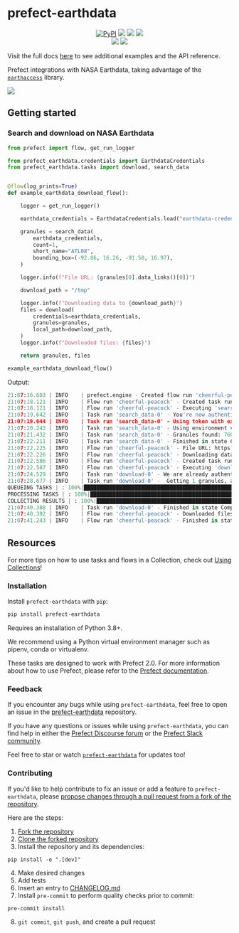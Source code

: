 # prefect-earthdata

<p align="center">
    <!--- Insert a cover image here -->
    <!--- <br> -->
    <a href="https://pypi.python.org/pypi/prefect-earthdata/" alt="PyPI version">
        <img alt="PyPI" src="https://img.shields.io/pypi/v/prefect-earthdata?color=0052FF&labelColor=090422"></a>
    <a href="https://github.com/giorgiobasile/prefect-earthdata/" alt="Stars">
        <img src="https://img.shields.io/github/stars/giorgiobasile/prefect-earthdata?color=0052FF&labelColor=090422" /></a>
    <a href="https://pypistats.org/packages/prefect-earthdata/" alt="Downloads">
        <img src="https://img.shields.io/pypi/dm/prefect-earthdata?color=0052FF&labelColor=090422" /></a>
    <a href="https://github.com/giorgiobasile/prefect-earthdata/pulse" alt="Activity">
        <img src="https://img.shields.io/github/commit-activity/m/giorgiobasile/prefect-earthdata?color=0052FF&labelColor=090422" /></a>
    <br>
    <a href="https://prefect-community.slack.com" alt="Slack">
        <img src="https://img.shields.io/badge/slack-join_community-red.svg?color=0052FF&labelColor=090422&logo=slack" /></a>
    <a href="https://discourse.prefect.io/" alt="Discourse">
        <img src="https://img.shields.io/badge/discourse-browse_forum-red.svg?color=0052FF&labelColor=090422&logo=discourse" /></a>
</p>

Visit the full docs [here](https://giorgiobasile.github.io/prefect-earthdata) to see additional examples and the API reference.

Prefect integrations with NASA Earthdata, taking advantage of the [`earthaccess`](https://nsidc.github.io/earthaccess/) library.

<a href="https://urs.earthdata.nasa.gov"><img src="https://auth.ops.maap-project.org/cas/images/urs-logo.png" /></a>

## Getting started

### Search and download on NASA Earthdata

```python
from prefect import flow, get_run_logger

from prefect_earthdata.credentials import EarthdataCredentials
from prefect_earthdata.tasks import download, search_data


@flow(log_prints=True)
def example_earthdata_download_flow():

    logger = get_run_logger()

    earthdata_credentials = EarthdataCredentials.load("earthdata-credentials")

    granules = search_data(
        earthdata_credentials,
        count=1,
        short_name="ATL08",
        bounding_box=(-92.86, 16.26, -91.58, 16.97),
    )

    logger.info(f"File URL: {granules[0].data_links()[0]}")

    download_path = "/tmp"

    logger.info(f"Downloading data to {download_path}")
    files = download(
        credentials=earthdata_credentials,
        granules=granules,
        local_path=download_path,
    )
    logger.info(f"Downloaded files: {files}")

    return granules, files

example_earthdata_download_flow()
```

Output:

```python
21:07:16.603 | INFO    | prefect.engine - Created flow run 'cheerful-peacock' for flow 'example-earthdata-download-flow'
21:07:18.121 | INFO    | Flow run 'cheerful-peacock' - Created task run 'search_data-0' for task 'search_data'
21:07:18.121 | INFO    | Flow run 'cheerful-peacock' - Executing 'search_data-0' immediately...
21:07:19.642 | INFO    | Task run 'search_data-0' - You're now authenticated with NASA Earthdata Login
21:07:19.644 | INFO    | Task run 'search_data-0' - Using token with expiration date: 09/01/2023
21:07:20.243 | INFO    | Task run 'search_data-0' - Using environment variables for EDL
21:07:21.432 | INFO    | Task run 'search_data-0' - Granules found: 760
21:07:22.211 | INFO    | Task run 'search_data-0' - Finished in state Completed()
21:07:22.225 | INFO    | Flow run 'cheerful-peacock' - File URL: https://data.nsidc.earthdatacloud.nasa.gov/nsidc-cumulus-prod-protected/ATLAS/ATL08/005/2018/11/05/ATL08_20181105083647_05760107_005_01.h5
21:07:22.226 | INFO    | Flow run 'cheerful-peacock' - Downloading data to /tmp
21:07:22.586 | INFO    | Flow run 'cheerful-peacock' - Created task run 'download-0' for task 'download'
21:07:22.587 | INFO    | Flow run 'cheerful-peacock' - Executing 'download-0' immediately...
21:07:24.529 | INFO    | Task run 'download-0' - We are already authenticated with NASA EDL
21:07:28.677 | INFO    | Task run 'download-0' -  Getting 1 granules, approx download size: 0.0 GB
QUEUEING TASKS | : 100%|███████████████████████████████████████████████████████████████████████████████████████████████████████████████████████████████████| 1/1 [00:00<00:00, 2016.49it/s]
PROCESSING TASKS | : 100%|███████████████████████████████████████████████████████████████████████████████████████████████████████████████████████████████████| 1/1 [00:11<00:00, 11.45s/it]
COLLECTING RESULTS | : 100%|██████████████████████████████████████████████████████████████████████████████████████████████████████████████████████████████| 1/1 [00:00<00:00, 25115.59it/s]
21:07:40.388 | INFO    | Task run 'download-0' - Finished in state Completed()
21:07:40.392 | INFO    | Flow run 'cheerful-peacock' - Downloaded files: ['ATL08_20181105083647_05760107_005_01.h5']
21:07:41.243 | INFO    | Flow run 'cheerful-peacock' - Finished in state Completed()
```

## Resources

For more tips on how to use tasks and flows in a Collection, check out [Using Collections](https://docs.prefect.io/collections/usage/)!

### Installation

Install `prefect-earthdata` with `pip`:

```bash
pip install prefect-earthdata
```

Requires an installation of Python 3.8+.

We recommend using a Python virtual environment manager such as pipenv, conda or virtualenv.

These tasks are designed to work with Prefect 2.0. For more information about how to use Prefect, please refer to the [Prefect documentation](https://docs.prefect.io/).

<!--- ### Saving credentials to block

Note, to use the `load` method on Blocks, you must already have a block document [saved through code](https://docs.prefect.io/concepts/blocks/#saving-blocks) or [saved through the UI](https://docs.prefect.io/ui/blocks/).

Below is a walkthrough on saving block documents through code.

1. Head over to <SERVICE_URL>.
2. Login to your <SERVICE> account.
3. Click "+ Create new secret key".
4. Copy the generated API key.
5. Create a short script, replacing the placeholders (or do so in the UI).

```python
from prefect_earthdata import Block
Block(api_key="API_KEY_PLACEHOLDER").save("BLOCK_NAME_PLACEHOLDER")
```

Congrats! You can now easily load the saved block, which holds your credentials:

```python
from prefect_earthdata import Block
Block.load("BLOCK_NAME_PLACEHOLDER")
```

!!! info "Registering blocks"

    Register blocks in this module to
    [view and edit them](https://docs.prefect.io/ui/blocks/)
    on Prefect Cloud:

    ```bash
    prefect block register -m prefect_earthdata
    ```

A list of available blocks in `prefect-earthdata` and their setup instructions can be found [here](https://giorgiobasile.github.io/prefect-earthdata/blocks_catalog).

--->

### Feedback

If you encounter any bugs while using `prefect-earthdata`, feel free to open an issue in the [prefect-earthdata](https://github.com/giorgiobasile/prefect-earthdata) repository.

If you have any questions or issues while using `prefect-earthdata`, you can find help in either the [Prefect Discourse forum](https://discourse.prefect.io/) or the [Prefect Slack community](https://prefect.io/slack).

Feel free to star or watch [`prefect-earthdata`](https://github.com/giorgiobasile/prefect-earthdata) for updates too!

### Contributing

If you'd like to help contribute to fix an issue or add a feature to `prefect-earthdata`, please [propose changes through a pull request from a fork of the repository](https://docs.github.com/en/pull-requests/collaborating-with-pull-requests/proposing-changes-to-your-work-with-pull-requests/creating-a-pull-request-from-a-fork).

Here are the steps:

1. [Fork the repository](https://docs.github.com/en/get-started/quickstart/fork-a-repo#forking-a-repository)
2. [Clone the forked repository](https://docs.github.com/en/get-started/quickstart/fork-a-repo#cloning-your-forked-repository)
3. Install the repository and its dependencies:
```
pip install -e ".[dev]"
```
4. Make desired changes
5. Add tests
6. Insert an entry to [CHANGELOG.md](https://github.com/giorgiobasile/prefect-earthdata/blob/main/CHANGELOG.md)
7. Install `pre-commit` to perform quality checks prior to commit:
```
pre-commit install
```
8. `git commit`, `git push`, and create a pull request

